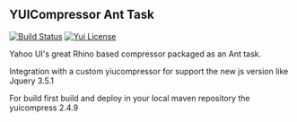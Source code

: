YUICompressor Ant Task
------------------------

[![Build Status](https://travis-ci.org/hazendaz/yui-compressor-ant-task.svg?branch=master)](https://travis-ci.org/hazendaz/yui-compressor-ant-task)
[![Yui License](http://img.shields.io/badge/license-YUI%202-blue.svg)](https://github.com/yui/yuicompressor/blob/master/LICENSE.TXT)

Yahoo UI's great Rhino based compressor packaged as an Ant task.


Integration with a custom yiucompressor for support the new js version like Jquery 3.5.1



For build first build and deploy in your local maven repository the yuicompress 2.4.9

